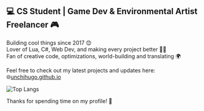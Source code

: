 ## 💻 CS Student | Game Dev & Environmental Artist Freelancer 🎮
Building cool things since 2017 😊  
Lover of Lua, C#, Web Dev, and making every project better 🔧✨  
Fan of creative code, optimizations, world-building and translating 🌍  

Feel free to check out my latest projects and updates here:  
🌐[unchihugo.github.io](https://unchihugo.github.io/)  

![Top Langs](https://github-readme-stats-hugos-projects-8faba13c.vercel.app/api/top-langs/?username=unchihugo&layout=compact&langs_count=6)

Thanks for spending time on my profile! 🤗
